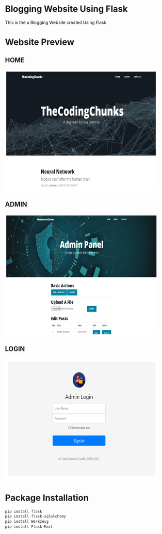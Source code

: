 # Blogging Website Using Flask

 This is the a Blogging Website created Using Flask



# Website Preview

## __HOME__
<p align='center'>
  <a href="#">
    <img src='https://github.com/mohd-faizy/Blogging-Website-Using-Flask/blob/main/static/img/preview.png?raw=true' width=800px height=400px alt="preview_img">
  </a>
</p>

## __ADMIN__

<p align='center'>
  <a href="#">
    <img src='https://github.com/mohd-faizy/Blogging-Website-Using-Flask/blob/main/static/img/admin.png?raw=true' width=800px height=400px alt="admin_img">
  </a>
</p>

## __LOGIN__

<p align='center'>
  <a href="#">
    <img src='https://github.com/mohd-faizy/Blogging-Website-Using-Flask/blob/main/static/img/login.png?raw=true' width=800px height=400px alt="login_img">
  </a>
</p>

# Package Installation

```bash
pip install flask
pip install flask-sqlalchemy
pip install Werkzeug
pip install Flask-Mail

```
